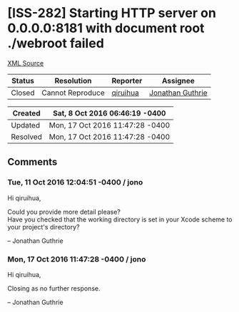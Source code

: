 # [ISS-282] Starting HTTP server on 0.0.0.0:8181 with document root ./webroot failed

[XML Source](../xml/ISS-282.xml)
<p></p>





Status|Resolution|Reporter|Assignee
------|----------|--------|--------
Closed|Cannot Reproduce|[qiruihua](qiruihua@live.cn)|[Jonathan Guthrie]($jono)





Created|Sat, 8 Oct 2016 06:46:19 -0400
-------|--------------
Updated|Mon, 17 Oct 2016 11:47:28 -0400
Resolved|Mon, 17 Oct 2016 11:47:28 -0400


## Comments




### Tue, 11 Oct 2016 12:04:51 -0400 / jono 

<p><p>Hi qiruihua,</p>

<p>Could you provide more detail please?<br/>
Have you checked that the working directory is set in your Xcode scheme to your project's directory?</p>

<p>– Jonathan Guthrie</p></p>


### Mon, 17 Oct 2016 11:47:28 -0400 / jono 

<p><p>Hi qiruihua,</p>

<p>Closing as no further response.</p>

<p>– Jonathan Guthrie</p></p>


